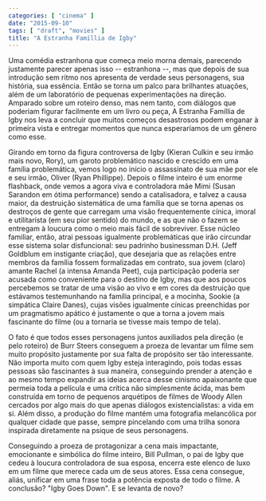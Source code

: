 ```yaml
---
categories: [ "cinema" ]
date: "2015-09-10"
tags: [ "draft", "movies" ]
title: "A Estranha Famíllia de Igby"
---
```

Uma comédia estranhona que começa meio morna demais, parecendo
justamente parecer apenas isso -- estranhona --, mas que depois de
sua introdução sem ritmo nos apresenta de verdade seus personagens,
sua história, sua essência. Então se torna um palco para brilhantes
atuações, além de um laboratório de pequenas experimentações
na direção. Amparado sobre um roteiro denso, mas nem tanto, com
diálogos que poderiam figurar facilmente em um livro ou peça, A
Estranha Famíllia de Igby nos leva a concluir que muitos começos
desastrosos podem enganar à primeira vista e entregar momentos que
nunca esperaríamos de um gênero como esse.

Girando em torno da figura controversa de Igby (Kieran Culkin e seu
irmão mais novo, Rory), um garoto problemático nascido e crescido em
uma família problemática, vemos logo no início o assassinato de sua
mãe por ele e seu irmão, Oliver (Ryan Phillippe). Depois o filme inteiro
é um enorme flashback, onde vemos a agora viva e controladora mãe Mimi
(Susan Sarandon em ótima performance) sendo a catalisadora, e talvez a
causa maior, da destruição sistemática de uma família que se torna
apenas os destroços de gente que carregam uma visão frequentemente
cínica, imoral e utilitarista (em seu pior sentido) do mundo, e as
que não o fazem se entregam à loucura como o meio mais fácil de
sobreviver. Esse núcleo familiar, então, atrai pessoas igualmente
problemáticas que irão circundar esse sistema solar disfuncional: seu
padrinho businessman D.H. (Jeff Goldblum em instigante criação), que
desejaria que as relações entre membros da família fossem formalizadas
em contrato, sua jovem (claro) amante Rachel (a intensa Amanda Peet),
cuja participação poderia ser acusada como conveniente para o destino de
Igby, mas que aos poucos percebemos se tratar de uma visão ao vivo e em
cores da destruição que estávamos testemunhando na família principal,
e a mocinha, Sookie (a simpática Claire Danes), cujas visões igualmente
cínicas preenchidas por um pragmatismo apático é justamente o que a
torna a jovem mais fascinante do filme (ou a tornaria se tivesse mais
tempo de tela).

O fato é que todos esses personagens juntos auxiliados pela direção
(e pelo roteiro) de Burr Steers conseguem a proeza de levantar um filme
sem muito propósito justamente por sua falta de propósito ser tão
interessante. Não importa muito com quem Igby esteja interagindo,
pois todas essas pessoas são fascinantes à sua maneira, conseguindo
prender a atenção e ao mesmo tempo expandir as ideias acerca desse
cinismo apaixonante que permeia toda a película e uma crítica não
simplesmente ácida, mas bem construída em torno de pequenos arquétipos
de filmes de Woody Allen cercados por algo mais do que apenas diálogos
existencialistas: a vida em si. Além disso, a produção do filme
mantém uma fotografia melancólica por qualquer cidade que passe,
sempre pincelando com uma trilha sonora inspirada diretamente na psique
de seus personagens.

Conseguindo a proeza de protagonizar a cena mais impactante, emocionante
e simbólica do filme inteiro, Bill Pullman, o pai de Igby que cedeu à
loucura controladora de sua esposa, encerra este elenco de luxo em um
filme que merece cada um de seus atores. Essa cena consegue, aliás,
unificar em uma frase toda a potência exposta de todo o filme. A
conclusão? "Igby Goes Down". E se levanta de novo?
